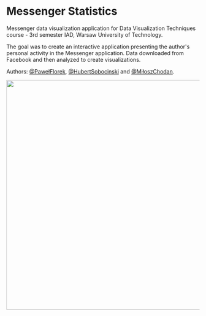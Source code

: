# Messenger Statistics
Messenger data visualization application for Data Visualization Techniques course - 3rd semester IAD, Warsaw University of Technology.

The goal was to create an interactive application presenting the author's personal activity in the Messenger application. Data downloaded from Facebook and then analyzed to create visualizations.

Authors: [@PawełFlorek](https://github.com/FlorekPawel), [@HubertSobocinski](https://github.com/hubsonsss) and [@MiłoszChodan](https://github.com/miloszchodan).

<div align="center">
  <img src="ścieżka do zdj" width="600"/>
</div>
